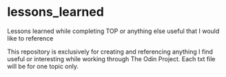 # lessons_learned
Lessons learned while completing TOP or anything else useful that I would like to reference

This repository is exclusively for creating and referencing anything I find useful or interesting while working through The Odin Project. Each txt file will be for one topic only.